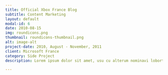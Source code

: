 ```yaml
---
title: Official Xbox France Blog
subtitle: Content Marketing
layout: default
modal-id: 6
date: 2010-08-15
img: roundicons.png
thumbnail: roundicons-thumbnail.png
alt: image-alt
project-date: 2010, August - November, 2011
client: Microsoft France
category: Side Project
description: Lorem ipsum dolor sit amet, usu cu alterum nominavi lobortis. At duo novum diceret. Tantas apeirian vix et, usu sanctus postulant inciderint ut, populo diceret necessitatibus in vim. Cu eum dicam feugiat noluisse.

---
```

